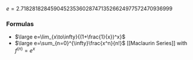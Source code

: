 $e=2.7182818284590452353602874713526624977572470936999$
### Formulas
- $\large e=\lim_{x\to\infty}{(1+\frac{1}{x})^x}$
- $\large e=\sum_{n=0}^{\infty}\frac{x^n}{n!}$ [[Maclaurin Series]] with $f^{(n)}=e^x$